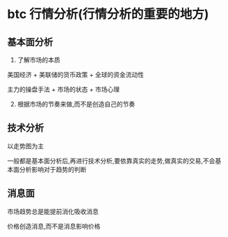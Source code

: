 # btc 行情分析(行情分析的重要的地方)

## 基本面分析

1. 了解市场的本质

美国经济 + 美联储的货币政策 + 全球的资金流动性

主力的操盘手法 + 市场的状态 + 市场心理

2. 根据市场的节奏来做,而不是创造自己的节奏

## 技术分析

以走势图为主

一般都是基本面分析后,再进行技术分析,要依靠真实的走势,做真实的交易,不会基本面分析影响对于趋势的判断

## 消息面

市场趋势总是能提前消化吸收消息

价格创造消息,而不是消息影响价格
